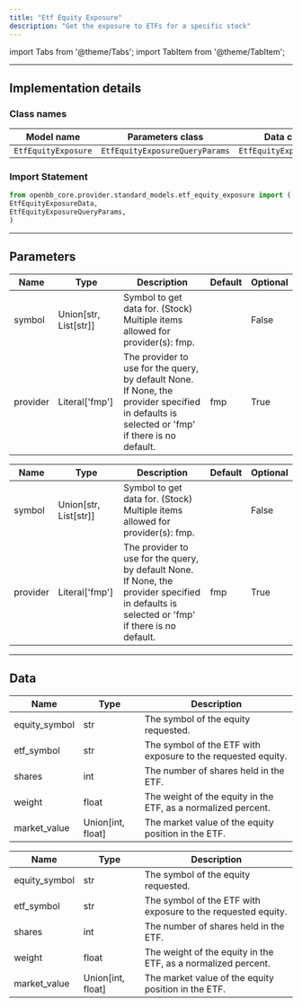 ```yaml
---
title: "Etf Equity Exposure"
description: "Get the exposure to ETFs for a specific stock"
---
```


<!-- markdownlint-disable MD012 MD031 MD033 -->

import Tabs from '@theme/Tabs';
import TabItem from '@theme/TabItem';

---

## Implementation details

### Class names

| Model name | Parameters class | Data class |
| ---------- | ---------------- | ---------- |
| `EtfEquityExposure` | `EtfEquityExposureQueryParams` | `EtfEquityExposureData` |

### Import Statement

```python
from openbb_core.provider.standard_models.etf_equity_exposure import (
EtfEquityExposureData,
EtfEquityExposureQueryParams,
)
```

---

## Parameters

<Tabs>

<TabItem value='standard' label='standard'>

| Name | Type | Description | Default | Optional |
| ---- | ---- | ----------- | ------- | -------- |
| symbol | Union[str, List[str]] | Symbol to get data for. (Stock) Multiple items allowed for provider(s): fmp. |  | False |
| provider | Literal['fmp'] | The provider to use for the query, by default None. If None, the provider specified in defaults is selected or 'fmp' if there is no default. | fmp | True |
</TabItem>

<TabItem value='fmp' label='fmp'>

| Name | Type | Description | Default | Optional |
| ---- | ---- | ----------- | ------- | -------- |
| symbol | Union[str, List[str]] | Symbol to get data for. (Stock) Multiple items allowed for provider(s): fmp. |  | False |
| provider | Literal['fmp'] | The provider to use for the query, by default None. If None, the provider specified in defaults is selected or 'fmp' if there is no default. | fmp | True |
</TabItem>

</Tabs>

---

## Data

<Tabs>

<TabItem value='standard' label='standard'>

| Name | Type | Description |
| ---- | ---- | ----------- |
| equity_symbol | str | The symbol of the equity requested. |
| etf_symbol | str | The symbol of the ETF with exposure to the requested equity. |
| shares | int | The number of shares held in the ETF. |
| weight | float | The weight of the equity in the ETF, as a normalized percent. |
| market_value | Union[int, float] | The market value of the equity position in the ETF. |
</TabItem>

<TabItem value='fmp' label='fmp'>

| Name | Type | Description |
| ---- | ---- | ----------- |
| equity_symbol | str | The symbol of the equity requested. |
| etf_symbol | str | The symbol of the ETF with exposure to the requested equity. |
| shares | int | The number of shares held in the ETF. |
| weight | float | The weight of the equity in the ETF, as a normalized percent. |
| market_value | Union[int, float] | The market value of the equity position in the ETF. |
</TabItem>

</Tabs>

